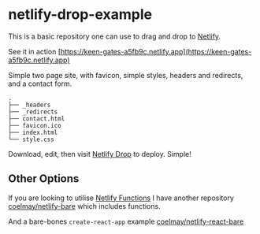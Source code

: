 # netlify-drop-example

This is a basic repository one can use to drag and drop to [Netlify](https://netlify.com).

See it in action [https://keen-gates-a5fb9c.netlify.app](https://keen-gates-a5fb9c.netlify.app)

Simple two page site, with favicon, simple styles, headers and redirects, and a contact form.

```
.
├── _headers
├── _redirects
├── contact.html
├── favicon.ico
├── index.html
└── style.css
```

Download, edit, then visit [Netlify Drop](http://netlify.com/drop) to deploy. Simple!

## Other Options

If you are looking to utilise [Netlify Functions](https://www.netlify.com/products/functions/) I have another repository [coelmay/netlify-bare](https://github.com/coelmay/netlify-bare) which includes functions.

And a bare-bones `create-react-app` example [coelmay/netlify-react-bare](https://github.com/coelmay/netlify-react-bare)
